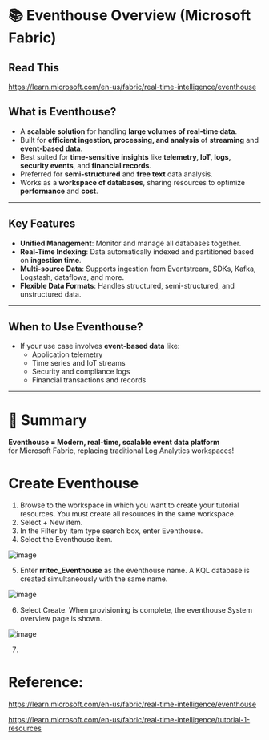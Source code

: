 # 📚 Eventhouse Overview (Microsoft Fabric)

## Read This
https://learn.microsoft.com/en-us/fabric/real-time-intelligence/eventhouse
## What is Eventhouse?
- A **scalable solution** for handling **large volumes of real-time data**.
- Built for **efficient ingestion, processing, and analysis** of **streaming** and **event-based data**.
- Best suited for **time-sensitive insights** like **telemetry, IoT, logs, security events**, and **financial records**.
- Preferred for **semi-structured** and **free text** data analysis.
- Works as a **workspace of databases**, sharing resources to optimize **performance** and **cost**.

---

## Key Features
- **Unified Management**: Monitor and manage all databases together.
- **Real-Time Indexing**: Data automatically indexed and partitioned based on **ingestion time**.
- **Multi-source Data**: Supports ingestion from Eventstream, SDKs, Kafka, Logstash, dataflows, and more.
- **Flexible Data Formats**: Handles structured, semi-structured, and unstructured data.

---

## When to Use Eventhouse?
- If your use case involves **event-based data** like:
  - Application telemetry
  - Time series and IoT streams
  - Security and compliance logs
  - Financial transactions and records

---


# 🎁 Summary
**Eventhouse = Modern, real-time, scalable event data platform**  
for Microsoft Fabric, replacing traditional Log Analytics workspaces!


# Create Eventhouse
1. Browse to the workspace in which you want to create your tutorial resources. You must create all resources in the same workspace.
2. Select + New item.
3. In the Filter by item type search box, enter Eventhouse.
4. Select the Eventhouse item.

![image](https://github.com/user-attachments/assets/37360f35-4107-4fcc-9725-e05494332cc4)

5. Enter **rritec_Eventhouse** as the eventhouse name. A KQL database is created simultaneously with the same name.

![image](https://github.com/user-attachments/assets/33f7b5cb-0f67-47e7-9060-e7d4014d4034)

6. Select Create. When provisioning is complete, the eventhouse System overview page is shown.

![image](https://github.com/user-attachments/assets/9d3e723a-d6a7-4e2a-83a5-786fcfcdec50)

7. 

# Reference:

https://learn.microsoft.com/en-us/fabric/real-time-intelligence/eventhouse

https://learn.microsoft.com/en-us/fabric/real-time-intelligence/tutorial-1-resources


